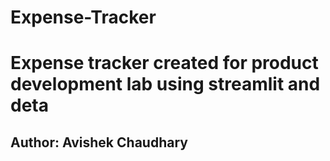 # Expense-Tracker
# Expense tracker created for product development lab using streamlit and deta
<h2>Author: Avishek Chaudhary</h1>